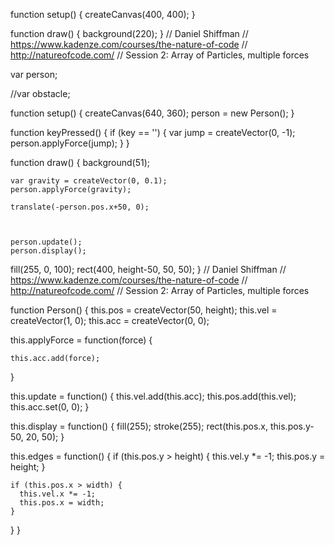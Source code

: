 function setup() {
  createCanvas(400, 400);
}

function draw() {
  background(220);
}
// Daniel Shiffman
// https://www.kadenze.com/courses/the-nature-of-code
// http://natureofcode.com/
// Session 2: Array of Particles, multiple forces

var person;

//var obstacle;

function setup() {
  createCanvas(640, 360);
	person = new Person();
}

function keyPressed() {
  if (key == '') {
	   var jump = createVector(0, -1);
		 person.applyForce(jump);
	}
}


function draw() {
  background(51);
	
	var gravity = createVector(0, 0.1);
	person.applyForce(gravity);
	
	translate(-person.pos.x+50, 0);
	
	
		
	person.update();
	person.display();
  
  fill(255, 0, 100);
	rect(400, height-50, 50, 50);
	}
// Daniel Shiffman
// https://www.kadenze.com/courses/the-nature-of-code
// http://natureofcode.com/
// Session 2: Array of Particles, multiple forces

function Person() {
  this.pos = createVector(50, height);
  this.vel = createVector(1, 0);
  this.acc = createVector(0, 0);
  

  this.applyForce = function(force) {
    
    this.acc.add(force);
  }

  this.update = function() {
    this.vel.add(this.acc);
    this.pos.add(this.vel);
    this.acc.set(0, 0);
  }

  this.display = function() {
    fill(255);
    stroke(255);
    rect(this.pos.x, this.pos.y-50, 20, 50);
  }

  this.edges = function() {
    if (this.pos.y > height) {
      this.vel.y *= -1;
      this.pos.y = height;
    }

    if (this.pos.x > width) {
      this.vel.x *= -1;
      this.pos.x = width;
    }
  }
}
